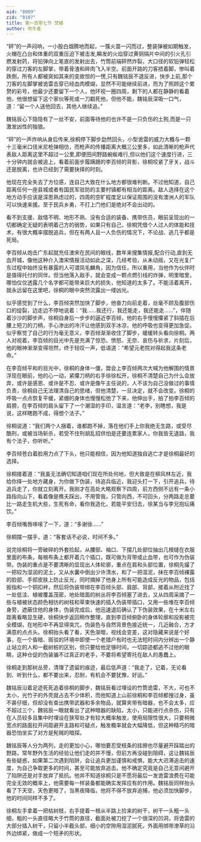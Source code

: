 ```yaml
---
aid: "0009"
zid: "0107"
title: 第一百零七节 焚楼
author: 吹牛者
---
```


“砰”的一声闷响，一小股白烟腾地而起，一簇火苗一闪而过，整装弹被如期触发，火帽在凸台和体重的双重压迫下被击发,瞬发的火焰穿过黄铜隔片中间的引火孔引燃发射药，将铅弹向上笔直的发射出去，竹筒前端砰然炸裂，大口径的软铅弹轻松的穿过刀客的左脚掌，带着骨渣和碎肉飞入半空。前面开路的刀客捂着脚，惨叫着跌倒，所有人都被突如其来的变故惊的一愣,只有魏铭辰不退反进，快步上前,那个刀客的左脚掌被诡雷击穿已经血肉模煳，显然不可能继续前进，而为了照顾这个累赘的彩号，他最少还要留下一个人，他环视一圈四周，剩下的人都在静静的看着他，他很想留下这个家伙等死或一刀戳死他，但他不能，魏铭辰深吸一口气，道：“留一个人送他回去，其他人继续追。”

魏铭辰心下隐隐有了一丝不安，前面等待他的也许不是一只负伤的土狗,而是一只激发凶性的独狼。

“砰”的一声炸响从身后传来,徐桐停下脚步勐然回头，小型诡雷的威力大概与一颗十三毫米口径米尼枪弹相彷，而枪声的传播距离大概三公里多，如此清晰的枪声代表敌人距离这里不超过一公里,即便田间野路蜿蜒难行,但以他们这个速度行进，三十分钟内就会被追上，看着前面步履蹒跚的李百倾的背影，徐桐咬紧了牙关，战斗还是脱离，也许已经到了需要抉择的时刻。

他现在完全失去了方位感，连自己大致在什么地方都很难判断。不过他知道，自己距离任何一座县城或者有国民军驻防的主要村镇都有相当的距离。敌人选择在这个地方动手应该是深思熟虑过的，四周的空旷程度足以保证周围的没有澳洲人的军队可以快速来援。至于民兵乡勇，不打上门他们是绝对不会出动的。

看不到支援、敌情不明、地形不熟、没有合适的装备、携带伤员，眼前呈现出的一切都确定无疑的表明着己方的弱势，如果只有自己，徐桐凭借个人过人的体能和技术，有很大概率摆脱追兵，但在有两人且一人负伤的情况下，不论战、逃几乎都是死局。



李百倾从炮击广东起就充任澳宋在民间的眼线，数年来搜集情报,配合行动,直到无血开城，像他这种介入澳宋情报活动如此之深，几经考验，从未动摇，又在光复广东过程中始终没有暴露的人可谓凤毛麟角，因为信任，所以重用，当他作为伙伴时是值得托付的同伴。但当他落入敌手，就会变成一颗点燃引线的炸弹，明里暗里，哪怕仅仅透露几个名字都可能带来巨大的损失，他知道的太多了。不能活着离开，就永远留在这里吧，徐桐的眼中突然流露出一缕凶光。

似乎感觉到了什么，李百倾突然加快了脚步，他奋力向前走着，丝毫不顾及腹部伤口的绽裂，边走边不停地说着：“我……我还行，我还能走，我还能走……”，伴随着沙沙的脚步声，徐桐自身后一步步的逼近李百倾，他的右手慢慢攥紧了斜插在后腰上短刀的刀柄，手心渗出的冷汗让他感到双手冰凉，他的呼吸也变得更加急促。似乎察觉了自己的行为毫无意义，李百倾渐渐收住了脚步，缓缓转头看向徐桐。两人对视着，李百倾的目光中先是充满了惊恐、愤怒、无奈、哀伤与祈求，片刻后，他的眼神渐渐变得坦然，终于轻叹一声，低语道：“希望元老院对得起我这条老命。”

在李百倾平和的目光中，徐桐的身体一僵，盟会上李百倾两次大喊为他解围的情景浮现在眼前，他的心一动，紧攥刀柄的右手徐徐松开，徐桐不清楚自己为什么会放弃，或许是感恩、或许是不忍、或许是像午主任说的，人不该为自己没做过的事情负责，徐桐自己无法理清自己的思绪，但他清楚，一旦决定，就不会改变。徐桐的呼吸一点点恢复平缓，紧绷的身体也慢慢松弛了下来，他伸出手，拍了拍李百倾的肩膀，在李百倾的肩头留下了一个潮湿的手印，温言道：“老李，别瞎想，我是说，这样瞎跑不成，得想个法子。”

徐桐说道：“我们两个人捆着，谁都跑不掉，落在他们手上你我绝无生路，或受尽酷刑，或被当场斩杀，若受不住刑胡乱招供怕是还要连累家人，你我皆无退路，我有个法子，你听听。”

李百倾苍白着脸用力点了下头，他只能相信，因为他知道独自逃亡才是徐桐最好的选择。

徐桐接着道：“我虽无法确切知道咱们现在所处何地，但大致是在柳风林左近，我给你择一处地方藏身，为你做下伪装，待追兵临近，我迎头打一下，引开追兵，待追兵走了，你就立刻离开。我刚才在高处大略观察下四周，前方西侧不远有一条小路指向山下，看着像是樵夫踩出，不用管我，只管向西，不可回头，分两路走总要比一路走生机大些，生死有命，看你我造化，若能平安归去，徐某当与李兄抱坛痛饮。”

李百倾嘴唇哆嗦了一下，道：“多谢徐……”

徐桐摆一摆手，道：“客套话不必说，时间不多。”

说完徐桐将一旁破碎的外套捡起，从腰部、袖口、下摆几处部位抽出几根缝在衣服里面的布条，每根布条上都开着几个插口，既可做为背带或止血带，也可作为伪装带。伪装的重点是不要清晰的显现出人体轮廓，重点在肩和头部位置，徐桐先撮了一把较为湿润的泥土，又从水囊中倒出少许清水，和了一把湿泥，抹在李百倾裸露的脸部、手部皮肤上防止反光，同时摘掉了他身上所有可能造成反光的物品，包括扳指和一个铜扣袢，然后将伪装带绑在李百倾头部、肩部、背部，接着从附近找了一处低洼、植被覆盖茂密，地处暗面的树丛将李百倾塞了进去，又从四周采摘了一些与植被状态颜色相彷的树枝和草束快速的插入伪装带插口，又用一些堆在李百倾身旁，遮蔽住他的身体，伪装完成后，他迅速退后确认了下伪装效果，在十米左右距离看略显生硬，徐桐快步返回稍作整理，直到李百倾俯卧的身体轮廓和投影被完全模煳，在地形中不再显得突兀，伪装色与自然背景色接近统一，几近融合，方才满意的点点头。徐桐抬头看了看，天色渐暗，视线会变差，这对隐藏来说是个好事，在一个昏暗、斑驳的环境中即使一个老猎户有时也无法短时间内分辨出一个静止站立的人和一截树桩的区别，但只要给他足够时间，一切踪迹都逃不过他的眼睛，这种仓促的伪装骗不过真正的老手，不要将希望寄托在敌人的愚蠢上。

徐桐走到那树丛旁，清理了遗留的痕迹，最后低声道：“我走了，记着，无论看到、听到什么，都不要出来，忍耐，有机会不要犹豫，好运。”

魏铭辰沿着足迹死死追着徐桐的脚步，魏铭辰看过埋设的竹筒诡雷，不大，可也不太小，光竹子的外壳就占去不少体积，而他知道上山前徐桐和李百倾都搜过身，虽不甚仔细，但却没有查出携带武器和多余物品，就算夹带有暗器，也不会太多，应不超过三个，魏铭辰一眼就看出了这种暗器的缺陷，太小，只能进行点杀伤，只有在人员较多且集中时埋设在狭窄处才有较大概率触发，使用局限性很大，只要稍微宽点的路面拉开间距避开主路和可疑点，触发概率就会大幅降低，但这种精巧的暗器恐怕坐实了对方是髡贼的暗探。

魏铭辰等人分为两列，走的更加小心，哪怕要忍受枝条的挂擦也尽量避开踩踏出的野路，常年野外生活的经验让他们走的并不慢，但前方再没碰到阻碍，这让魏铭辰有些疑惑，如果第二次遇到陷阱，会让追兵更加谨慎和戒惧，能大大迟滞追击的速度，为自己争取更多的时间，甚至可能放弃追击。他不确定究竟是自己无意间避开了陷阱还是对手放弃了抵抗。他并不知道徐桐只是不愿将最后一发诡雷浪费在可能完全无效的概率上，他需要每一样装备都能确实发挥应有的作用。魏铭辰同样抬头看了下天空，天色更暗了，当黑夜降临，他将不得不放弃追捕，他必须加快脚步，他的时间同样不多了。

徐桐左手拿着一把枯树枝，右手提着一根从半路上捡来的树干，树干一头粗一头细，粗的一头直径略大于竹筒的直径，截面处被刀挖了一个很深的凹洞，将诡雷的大部分插入树干，只留小半截头部，细小的空隙用湿泥腻死，外面用绑带潦草的沿外边绑紧，做成一个短矛的形状。


